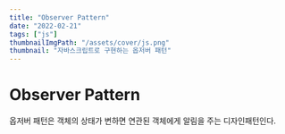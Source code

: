 ```yaml
---
title: "Observer Pattern"
date: "2022-02-21"
tags: ["js"]
thumbnailImgPath: "/assets/cover/js.png"
thumbnail: "자바스크립트로 구현하는 옵저버 패턴"
---
```


# Observer Pattern

옵저버 패턴은 객체의 상태가 변하면 연관된 객체에게 알림을 주는 디자인패턴인다.
